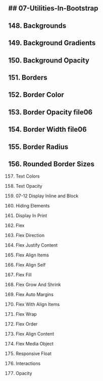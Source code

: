 ## ## 07-Utilities-In-Bootstrap

## 148. Backgrounds

## 149. Background Gradients

## 150. Background Opacity

## 151. Borders

## 152. Border Color

## 153. Border Opacity file06

## 154. Border Width file06

## 155. Border Radius

## 156. Rounded Border Sizes

157. Text Colors

158. Text Opacity

159. 07-12 Display Inline and Block

160. Hiding Elements

161. Display In Print

162. Flex

163. Flex Direction

164. Flex Justify Content

165. Flex Align Items

166. Flex Align Self

167. Flex Fill

168. Flex Grow And Shrink

169. Flex Auto Margins

170. Flex With Align Items

171. Flex Wrap

172. Flex Order

173. Flex Align Content

174. Flex Media Object

175. Responsive Float

176. Interactions

177. Opacity